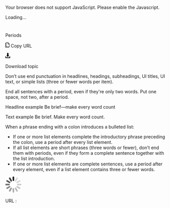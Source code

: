 ﻿Your browser does not support JavaScript. Please enable the Javascript.

Loading...

# 

Periods

![Copy URL](media/periods/Copy.png)
Copy URL

![Download](media/periods/Download.png)

Download topic

Don’t
use end punctuation in headlines, headings, subheadings, UI
titles, UI text, or simple lists (three or fewer words per item).

End all sentences with a period, even if they're only two words. Put one space, not two, after a period. 

Headline example Be brief—make every word count

Text example Be brief. Make every word count.

When a phrase ending with a colon introduces a bulleted list:

  - If one or more list elements complete the introductory phrase preceding the colon, use a period after every list element.
  - If
    all list elements are short phrases (three words or fewer), don’t
    end them with periods, even if they form a complete sentence
    together with the list introduction.
  - If
    one or more list elements are complete sentences, use a period
    after every element, even if a list element contains three or fewer
    words.

![In progress](media/periods/activity-large.gif)

URL :
